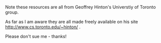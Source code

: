 Note these resources are all from Geoffrey Hinton's Universtiy of Toronto group.

As far as I am aware they are all made freely available on his site http://www.cs.toronto.edu/~hinton/ .

Please don't sue me - thanks!
